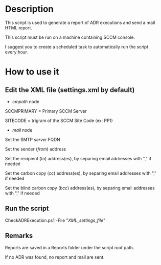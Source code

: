 # Description
This script is used to generate a report of ADR executions and send a mail HTML report.

This script must be run on a machine containing SCCM console.

I suggest you to create a scheduled task to automatically run the script every hour.

# How to use it
## Edit the XML file (settings.xml by default)
- *cmpath* node

SCCMPRIMARY = Primary SCCM Server

SITECODE = trigram of the SCCM Site Code (ex: PP1)

- *mail* node

Set the SMTP *server* FQDN

Set the sender (*from*) address

Set the recipient (*to*) address(es), by separing email addresses with "," if needed

Set the carbon copy (*cc*) address(es), by separing email addresses with "," if needed

Set the blind carbon copy (*bcc*) address(es), by separing email addresses with "," if needed


## Run the script
CheckADRExecution.ps1 -File "*XML_settings_file*"

## Remarks
Reports are saved in a Reports folder under the script root path.

If no ADR was found, no report and mail are sent.
